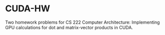 # CUDA-HW
Two homework problems for CS 222 Computer Architecture: Implementing GPU calculations for dot and matrix-vector products in CUDA.
